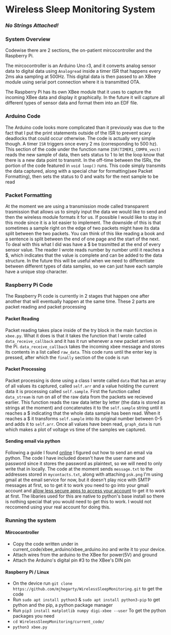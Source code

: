 # Wireless Sleep Monitoring System
### _No Strings Attached!_  


### System Overview

Codewise there are 2 sections, the on-patient mircocontroller and the Raspberry Pi.

The mircocontroller is an Arduino Uno r3, and it converts analog sensor data to digital data using
`Analogread` inside a timer ISR that happens every 2ms aka sampling at 500Hz. This digital data is then passed
to an XBee module using serial port connection where it is transmitted OTA.

The Raspberry Pi has its own XBee module that it uses to capture the incoming XBee data and display it graphically.
In the future it will capture all different types of sensor data and format them into an EDF file.


### Arduino Code
The Arduino code looks more complicated than it previously was due to the fact that I put the print statements outside of the ISR
to prevent scary deadlocks that could occur otherwise. The code is actually very simple though. A timer `ISR` triggers once every
2 ms (corresponding to 500 hz). This section of the code under the function name `ISR(TIMER1_COMPA_vect)` reads the new sample of
data, then sets status to 1 to let the loop know that there is a new data point to transmit. In the off-time between the ISRs, 
the portion of the code featured in `void loop()` runs. This code simply transmits the data captured, along with a special char
for formatting(see Packet Formatting), then sets the status to 0 and waits for the next sample to be read

### Packet Formatting

At the moment we are using a transmission mode called transparent trasmission that allows us to simply input 
the data we would like to send and then the wireless module formats it for us. If possible I would like to stay in this mode
since it is a lot easier to implement. The downside of this is that sometimes a sample right on the edge of two packets might have
its data split between the two packets. You can think of this like reading a book and a sentence is split between the end of one 
page and the start of the next. To deal with this what I did was have a $ be trasmitted at the end of every sensor value. The reader I wrote reads number by number until it reaches a $, which indicates that the value is complete and can be added to the data
structure. In the future this will be useful when we need to differentiate between different types of data samples, so we can just
have each sample have a unique stop character.

### Raspberry Pi Code
The Raspberry Pi code is currently in 2 stages that happen one after another that will eventually happen at the same time.
These 2 parts are packet reading and packet processing

#### Packet Reading
Packet reading takes place inside of the try block in the main function in `xbee.py`. What it does is that it takes the function
that I wrote called `data_receive_callback` and it has it run whenever a new packet arrives on the Pi. `data_receive_callback` 
takes the incoming xbee message and stores its contents in a list called `raw_data`. This code runs until the enter key is pressed, after which the `finally` section of the code is run
#### Packet Processing
Packet processing is done using a class I wrote called `data` that has an array of all values its captured, called `self.arr` and
a value holding the current data it is processing called `self.sample`. First the function called `data_stream` is run on all
of the raw data from the packets we recieved earlier. This function reads the raw data letter by letter (the data is stored as 
strings at the moment) and concatenates it to the `self.sample` string until it reaches a $ indicating that the whole data sample
has been read. When it reaches a $ it transforms `self.sample` into its original number between 0-5 and adds it to `self.arr`.
Once all values have been read, `graph_data` is run which makes a plot of voltage vs time of the samples we captured.

#### Sending email via python
Following a guide I found [online](https://stackabuse.com/how-to-send-emails-with-gmail-using-python/) I figured out how to send 
an email via python. The code I have included doesn't have the user name and password since it stores the password as plaintext, 
so we will need to only write that in locally. The code at the moment sends `message.txt` to the addresses stored in `mycontacts.txt`,
along with attaching `psk.png` I'm using gmail at the email service for now, but it doesn't play nice with SMTP messages at first,
so to get it to work you need to go into your gmail account and [allow less secure apps to access your account](https://support.google.com/accounts/answer/6010255) to get it to work at first. The libaries used for this are native to python's
base install so there is nothing special that you would need to get this to work. I would not reccomend using your real account 
for doing this.

### Running the system

#### Mircocontroller

* Copy the code written under in current_code/xbee_arduino/xbee_arduino.ino and write it to your device.
* Attach wires from the arduino to the XBee for power(5V) and ground
* Attach the Arduino's digital pin #3 to the XBee's DIN pin

#### Raspberry Pi / Linux
* On the device run `git clone https://github.com/mjhegarty/WirelessSleepMonitoring.git` to get the code
* Run `sudo apt install python3` & `sudo apt install python3-pip` to get python and the pip, a python package manager
* Run `pip3 install matplotlib numpy digi-xbee --user` To get the python packages you need
* `cd WirelessSleepMonitoring/current_code/`
* `python3 xbee.py`
